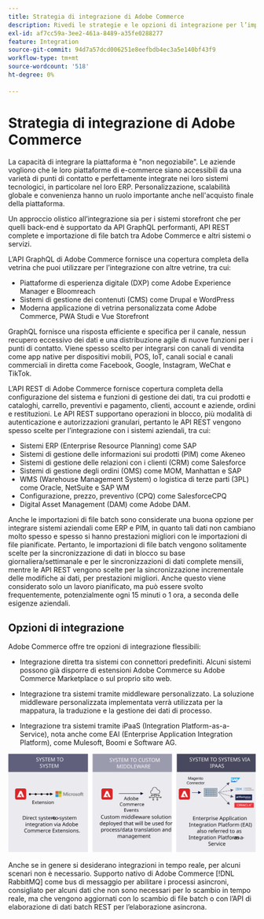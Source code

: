 ```yaml
---
title: Strategia di integrazione di Adobe Commerce
description: Rivedi le strategie e le opzioni di integrazione per l’implementazione di Adobe Commerce.
exl-id: af7cc59a-3ee2-461a-8489-a35fe0288277
feature: Integration
source-git-commit: 94d7a57dcd006251e8eefbdb4ec3a5e140bf43f9
workflow-type: tm+mt
source-wordcount: '518'
ht-degree: 0%

---
```


# Strategia di integrazione di Adobe Commerce

La capacità di integrare la piattaforma è &quot;non negoziabile&quot;. Le aziende vogliono che le loro piattaforme di e-commerce siano accessibili da una varietà di punti di contatto e perfettamente integrate nei loro sistemi tecnologici, in particolare nel loro ERP. Personalizzazione, scalabilità globale e convenienza hanno un ruolo importante anche nell&#39;acquisto finale della piattaforma.

Un approccio olistico all’integrazione sia per i sistemi storefront che per quelli back-end è supportato da API GraphQL performanti, API REST complete e importazione di file batch tra Adobe Commerce e altri sistemi o servizi.

L’API GraphQL di Adobe Commerce fornisce una copertura completa della vetrina che puoi utilizzare per l’integrazione con altre vetrine, tra cui:

- Piattaforme di esperienza digitale (DXP) come Adobe Experience Manager e Bloomreach
- Sistemi di gestione dei contenuti (CMS) come Drupal e WordPress
- Moderna applicazione di vetrina personalizzata come Adobe Commerce, PWA Studi e Vue Storefront

GraphQL fornisce una risposta efficiente e specifica per il canale, nessun recupero eccessivo dei dati e una distribuzione agile di nuove funzioni per i punti di contatto. Viene spesso scelto per integrarsi con canali di vendita come app native per dispositivi mobili, POS, IoT, canali social e canali commerciali in diretta come Facebook, Google, Instagram, WeChat e TikTok.

L’API REST di Adobe Commerce fornisce copertura completa della configurazione del sistema e funzioni di gestione dei dati, tra cui prodotti e cataloghi, carrello, preventivi e pagamento, clienti, account e aziende, ordini e restituzioni. Le API REST supportano operazioni in blocco, più modalità di autenticazione e autorizzazioni granulari, pertanto le API REST vengono spesso scelte per l’integrazione con i sistemi aziendali, tra cui:

- Sistemi ERP (Enterprise Resource Planning) come SAP
- Sistemi di gestione delle informazioni sui prodotti (PIM) come Akeneo
- Sistemi di gestione delle relazioni con i clienti (CRM) come Salesforce
- Sistemi di gestione degli ordini (OMS) come MOM, Manhattan e SAP
- WMS (Warehouse Management System) o logistica di terze parti (3PL) come Oracle, NetSuite e SAP WM
- Configurazione, prezzo, preventivo (CPQ) come SalesforceCPQ
- Digital Asset Management (DAM) come Adobe DAM.

Anche le importazioni di file batch sono considerate una buona opzione per integrare sistemi aziendali come ERP e PIM, in quanto tali dati non cambiano molto spesso e spesso si hanno prestazioni migliori con le importazioni di file pianificate. Pertanto, le importazioni di file batch vengono solitamente scelte per la sincronizzazione di dati in blocco su base giornaliera/settimanale e per le sincronizzazioni di dati complete mensili, mentre le API REST vengono scelte per la sincronizzazione incrementale delle modifiche ai dati, per prestazioni migliori. Anche questo viene considerato solo un lavoro pianificato, ma può essere svolto frequentemente, potenzialmente ogni 15 minuti o 1 ora, a seconda delle esigenze aziendali.

## Opzioni di integrazione

Adobe Commerce offre tre opzioni di integrazione flessibili:

- Integrazione diretta tra sistemi con connettori predefiniti. Alcuni sistemi possono già disporre di estensioni Adobe Commerce su Adobe Commerce Marketplace o sul proprio sito web.

- Integrazione tra sistemi tramite middleware personalizzato. La soluzione middleware personalizzata implementata verrà utilizzata per la mappatura, la traduzione e la gestione dei dati di processo.

- Integrazione tra sistemi tramite iPaaS (Integration Platform-as-a-Service), nota anche come EAI (Enterprise Application Integration Platform), come Mulesoft, Boomi e Software AG.

![Opzioni di integrazione di Adobe Commerce](../../assets/playbooks/integration-options.svg)

Anche se in genere si desiderano integrazioni in tempo reale, per alcuni scenari non è necessario. Supporto nativo di Adobe Commerce [!DNL RabbitMQ] come bus di messaggio per abilitare i processi asincroni, consigliato per alcuni dati che non sono necessari per lo scambio in tempo reale, ma che vengono aggiornati con lo scambio di file batch o con l’API di elaborazione di dati batch REST per l’elaborazione asincrona.
